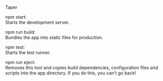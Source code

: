 Taper

  npm start:  
    Starts the development server.

  npm run build:  
    Bundles the app into static files for production.

  npm test:  
    Starts the test runner.

  npm run eject:  
    Removes this tool and copies build dependencies, configuration files
    and scripts into the app directory. If you do this, you can’t go back!
